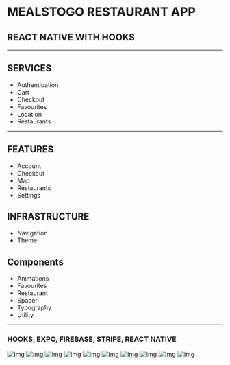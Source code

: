 # MEALSTOGO RESTAURANT APP

## REACT NATIVE WITH HOOKS

---

## SERVICES

- Authentication
- Cart
- Checkout
- Favourites
- Location
- Restaurants

---

## FEATURES

- Account
- Checkout
- Map
- Restaurants
- Settings

## INFRASTRUCTURE

- Navigation
- Theme

## Components

- Animations
- Favourites
- Restaurant
- Spacer
- Typography
- Utility

---

### HOOKS, EXPO, FIREBASE, STRIPE, REACT NATIVE

![img](./assets/ss1.jpg=200x600)
![img](./assets/ss2.jpg=200x600)
![img](./assets/ss3.jpg=200x600)
![img](./assets/ss4.jpg=200x600)
![img](./assets/ss5.jpg=200x600)
![img](./assets/ss6.jpg=200x600)
![img](./assets/ss8.jpg=200x600)
![img](./assets/ss9.jpg=200x600)
![img](./assets/ss10.jpg=200x600)
![img](./assets/ss11.jpg=200x600)
